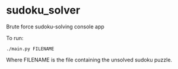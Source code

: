 # sudoku_solver
Brute force sudoku-solving console app

To run:
```
./main.py FILENAME
```
Where FILENAME is the file containing the unsolved sudoku puzzle.
